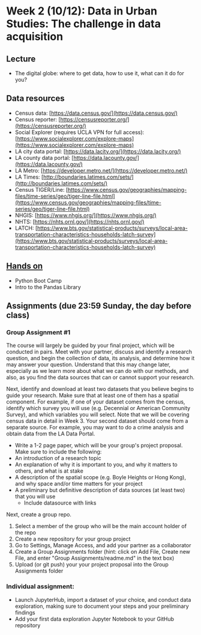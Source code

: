 # Week 2 (10/12): Data in Urban Studies: The challenge in data acquisition

## Lecture
*   The digital globe: where to get data, how to use it, what can it do for you?

## Data resources
*   Census data: [https://data.census.gov/](https://data.census.gov/) 
*   Census reporter: [https://censusreporter.org/](https://censusreporter.org/) 
*   Social Explorer (requires UCLA VPN for full access): [https://www.socialexplorer.com/explore-maps](https://www.socialexplorer.com/explore-maps)  
*   LA city data portal: [https://data.lacity.org/](https://data.lacity.org/) 
*   LA county data portal: [https://data.lacounty.gov/](https://data.lacounty.gov/) 
*   LA Metro: [https://developer.metro.net/](https://developer.metro.net/) 
*   LA Times: [http://boundaries.latimes.com/sets/](http://boundaries.latimes.com/sets/) 
*   Census TIGER/Line: [https://www.census.gov/geographies/mapping-files/time-series/geo/tiger-line-file.html](https://www.census.gov/geographies/mapping-files/time-series/geo/tiger-line-file.html) 
*   NHGIS: [https://www.nhgis.org/](https://www.nhgis.org/) 
*   NHTS: [https://nhts.ornl.gov/](https://nhts.ornl.gov/) 
*   LATCH: [https://www.bts.gov/statistical-products/surveys/local-area-transportation-characteristics-households-latch-survey](https://www.bts.gov/statistical-products/surveys/local-area-transportation-characteristics-households-latch-survey) 

## [Hands on](https://github.com/yohman/up206a/tree/master/Weeks/Week%202)
*   Python Boot Camp
*   Intro to the Pandas Library

## Assignments (due 23:59 Sunday, the day before class)
### Group Assignment #1
The course will largely be guided by your final project, which will be conducted in pairs. Meet with your partner, discuss and identify a research question, and begin the collection of data, its analysis, and determine how it may answer your question. Understand that this may change later, especially as we learn more about what we can do with our methods, and also, as you find the data sources that can or cannot support your research.

Next, identify and download at least two datasets that you believe begins to guide your research. Make sure that at least one of them has a spatial component. For example, if one of your dataset comes from the census, identify which survey you will use (e.g. Decennial or American Community Survey), and which variables you will select. Note that we will be covering census data in detail in Week 3. Your second dataset should come from a separate source. For example, you may want to do a crime analysis and obtain data from the LA Data Portal.

*   Write a 1-2 page paper, which will be your group's project proposal. Make sure to include the following:
   *   An introduction of a research topic
   *   An explanation of why it is important to you, and why it matters to others, and what is at stake
   *   A description of the spatial scope (e.g. Boyle Heights or Hong Kong), and why space and/or time matters for your project
   *   A preliminary but definitive description of data sources (at least two) that you will use
       * Include datasource with links

Next, create a group repo. 
1. Select a member of the group who will be the main account holder of the repo
2. Create a new repository for your group project
3. Go to Settings, Manage Access, and add your partner as a collaborator
1. Create a Group Assignments folder (hint: click on Add File, Create new File, and enter "Group Assignments/readme.md" in the text box)
4. Upload (or git push) your your project proposal into the Group Assignments folder

### Individual assignment:
*   Launch JupyterHub, import a dataset of your choice, and conduct data exploration, making sure to document your steps and your preliminary findings
*   Add your first data exploration Jupyter Notebook to your GitHub repository
